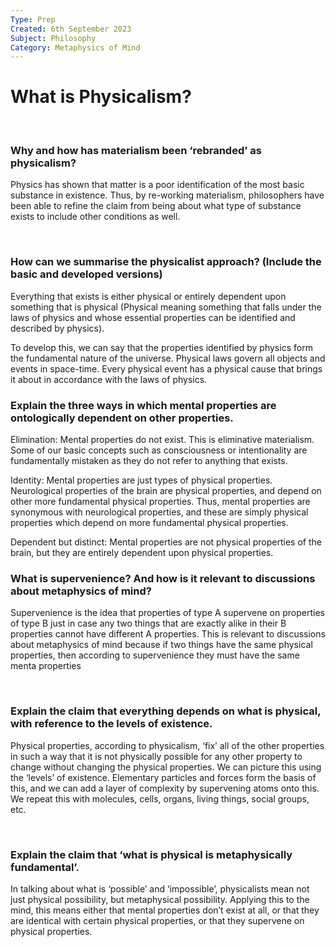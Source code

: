 ```yaml
---
Type: Prep
Created: 6th September 2023
Subject: Philosophy
Category: Metaphysics of Mind
---
```


# What is Physicalism?

</br>

### Why and how has materialism been ‘rebranded’ as physicalism?

Physics has shown that matter is a poor identification of the most basic substance in existence. Thus, by re-working materialism, philosophers have been able to refine the claim from being about what type of substance exists to include other conditions as well.

</br>

### How can we summarise the physicalist approach? (Include the basic and developed versions)

Everything that exists is either physical or entirely dependent upon something that is physical (Physical meaning something that falls under the laws of physics and whose essential properties can be identified and described by physics).

To develop this, we can say that the properties identified by physics form the fundamental nature of the universe. Physical laws govern all objects and events in space-time. Every physical event has a physical cause that brings it about in accordance with the laws of physics.
</br>

### Explain the three ways in which mental properties are ontologically dependent on other properties.

Elimination: Mental properties do not exist. This is eliminative materialism. Some of our basic concepts such as consciousness or intentionality are fundamentally mistaken as they do not refer to anything that exists.

Identity: Mental properties are just types of physical properties. Neurological properties of the brain are physical properties, and depend on other more fundamental physical properties. Thus, mental properties are synonymous with neurological properties, and these are simply physical properties which depend on more fundamental physical properties.

Dependent but distinct: Mental properties are not physical properties of the brain, but they are entirely dependent upon physical properties.
</br>

### What is supervenience? And how is it relevant to discussions about metaphysics of mind?

Supervenience is the idea that properties of type A supervene on properties of type B just in case any two things that are exactly alike in their B properties cannot have different A properties. This is relevant to discussions about metaphysics of mind because if two things have the same physical properties, then according to supervenience they must have the same menta properties

</br>

### Explain the claim that everything depends on what is physical, with reference to the levels of existence.

Physical properties, according to physicalism, ‘fix’ all of the other properties in such a way that it is not physically possible for any other property to change without changing the physical properties. We can picture this using the ‘levels’ of existence. Elementary particles and forces form the basis of this, and we can add a layer of complexity by supervening atoms onto this. We repeat this with molecules, cells, organs, living things, social groups, etc.

</br>

### Explain the claim that ‘what is physical is metaphysically fundamental’.

In talking about what is ‘possible’ and ‘impossible’, physicalists mean not
just physical possibility, but metaphysical possibility. Applying this to the
mind, this means either that mental properties don’t exist at all, or that they
are identical with certain physical properties, or that they supervene on
physical properties.


